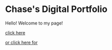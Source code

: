# Chase's Digital Portfolio

Hello! Welcome to my page!



[click here](about.md) 



[or click here for](forward.md)
